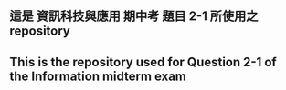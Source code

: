## 這是 資訊科技與應用 期中考 題目 2-1 所使用之 repository

## This is the repository used for Question 2-1 of the Information midterm exam

